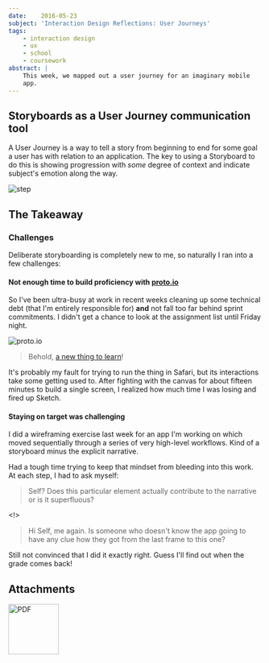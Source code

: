 ```yaml
---
date:    2016-05-23
subject: 'Interaction Design Reflections: User Journeys'
tags:
    - interaction design
    - ux
    - school
    - coursework
abstract: |
    This week, we mapped out a user journey for an imaginary mobile
    app.
---
```


## Storyboards as a User Journey communication tool

A User Journey is a way to tell a story from beginning to end for some goal a user has with relation to an application.  The key to using a Storyboard to do this is showing progression with _some_ degree of context and indicate subject's emotion along the way.

![step](../writing/attachments/storyboard-step.svg)


## The Takeaway

### Challenges

Deliberate storyboarding is completely new to me, so naturally I ran into a few challenges:

#### Not enough time to build proficiency with [proto.io](https://proto.io)

So I've been ultra-busy at work in recent weeks cleaning up some technical debt (that I'm entirely responsible for) __and__ not fall too far behind sprint commitments.  I didn't get a chance to look at the assignment list until Friday night.

![proto.io](../writing/attachments/proto-dot-io.png)

> Behold, [a new thing to learn](https://proto.io)!

It's probably my fault for trying to run the thing in Safari, but its interactions take some getting used to.  After fighting with the canvas for about fifteen minutes to build a single screen, I realized how much time I was losing and fired up Sketch.


#### Staying on target was challenging

I did a wireframing exercise last week for an app I'm working on which moved sequentially through a series of very high-level workflows.  Kind of a storyboard minus the explicit narrative.

Had a tough time trying to keep that mindset from bleeding into this work.  At each step, I had to ask myself:

> Self?  Does this particular element actually contribute to the
> narrative or is it superfluous?

<!>

> Hi Self, me again.  Is someone who doesn't know the app going to
> have any clue how they got from the last frame to this one?

Still not convinced that I did it exactly right.  Guess I'll find out when the grade comes back!


## Attachments


[<img src="../writing/attachments/coursework-UserJourney-icon.png" alt="PDF" style="margin: 0; width: 100px !important; box-shadow: none !important; border-radius: 0 !important;"/>](/writing/attachments/61095-interaction-design-storyboard.pdf)

